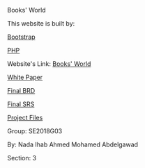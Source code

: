 Books' World

This website is built by:

<a href="https://getbootstrap.com/">Bootstrap</a>

<a href="www.php.net">PHP</a>

Website's Link: <a href="http://se2018g03-booksworld.epizy.com">Books' World</a>  

<a href="https://github.com/NadaIhabAhmed/SE2018G03/blob/master/White%20Paper/SE2018G03_white_paper.docx">White Paper</a>

<a href="https://github.com/NadaIhabAhmed/SE2018G03/blob/master/BRD/SE2018G03_BRD.pdf">Final BRD</a>

<a href="https://github.com/NadaIhabAhmed/SE2018G03/blob/master/SRS/SE2018G03_SRS_Final_version_Last_Modification.pdf">Final SRS</a>

<a href="https://github.com/NadaIhabAhmed/SE2018G03/tree/master/Project%20Files">Project Files</a>

Group: SE2018G03

By: Nada Ihab Ahmed Mohamed Abdelgawad

Section: 3

